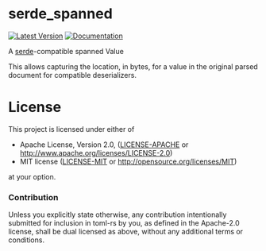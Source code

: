 # serde_spanned

[![Latest Version](https://img.shields.io/crates/v/serde_spanned.svg)](https://crates.io/crates/serde_spanned)
[![Documentation](https://docs.rs/serde_spanned/badge.svg)](https://docs.rs/serde_spanned)

A [serde]-compatible spanned Value

This allows capturing the location, in bytes, for a value in the original parsed document for
compatible deserializers.

[serde]: https://serde.rs/

# License

This project is licensed under either of

 * Apache License, Version 2.0, ([LICENSE-APACHE](LICENSE-APACHE) or
   http://www.apache.org/licenses/LICENSE-2.0)
 * MIT license ([LICENSE-MIT](LICENSE-MIT) or
   http://opensource.org/licenses/MIT)

at your option.

### Contribution

Unless you explicitly state otherwise, any contribution intentionally submitted
for inclusion in toml-rs by you, as defined in the Apache-2.0 license, shall be
dual licensed as above, without any additional terms or conditions.
